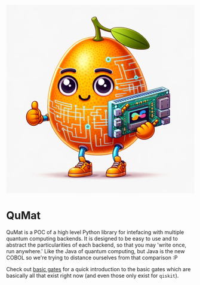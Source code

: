 ![QuMat Logo](docs/assets/mascot.png)

# QuMat

QuMat is a POC of a high level Python library for intefacing with multiple
quantum computing backends. It is designed to be easy to use and to abstract
the particularities of each backend, so that you may 'write once, run
anywhere.' Like the Java of quantum computing, but Java is the new COBOL so
we're trying to distance ourselves from that comparison :P

Check out [basic gates](basic_gates.md) for a quick introduction to the
basic gates which are basically all that exist right now (and even those
only exist for `qiskit`).